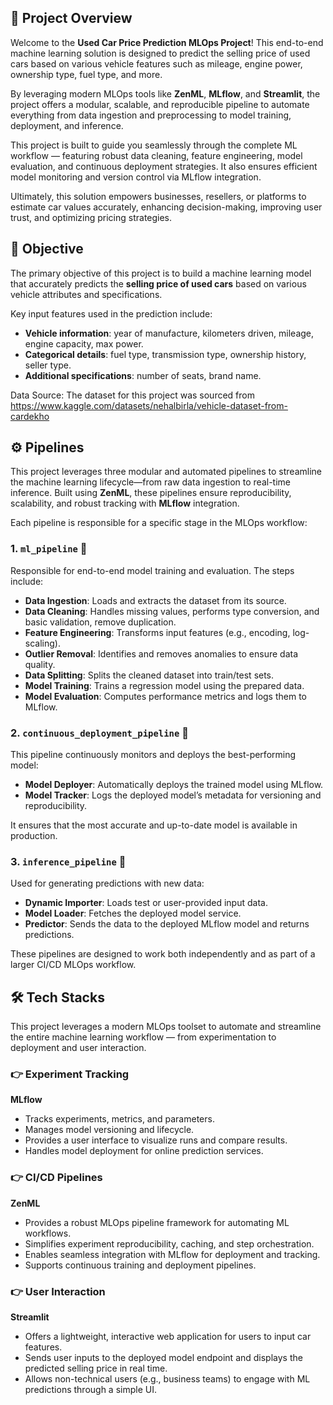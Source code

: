 ## 🏁 Project Overview

Welcome to the **Used Car Price Prediction MLOps Project**! This end-to-end machine learning solution is designed to predict the selling price of used cars based on various vehicle features such as mileage, engine power, ownership type, fuel type, and more.

By leveraging modern MLOps tools like **ZenML**, **MLflow**, and **Streamlit**, the project offers a modular, scalable, and reproducible pipeline to automate everything from data ingestion and preprocessing to model training, deployment, and inference.

This project is built to guide you seamlessly through the complete ML workflow — featuring robust data cleaning, feature engineering, model evaluation, and continuous deployment strategies. It also ensures efficient model monitoring and version control via MLflow integration.

Ultimately, this solution empowers businesses, resellers, or platforms to estimate car values accurately, enhancing decision-making, improving user trust, and optimizing pricing strategies.

## 🎯 Objective

The primary objective of this project is to build a machine learning model that accurately predicts the **selling price of used cars** based on various vehicle attributes and specifications.

Key input features used in the prediction include:

- **Vehicle information**: year of manufacture, kilometers driven, mileage, engine capacity, max power.
- **Categorical details**: fuel type, transmission type, ownership history, seller type.
- **Additional specifications**: number of seats, brand name.

Data Source: The dataset for this project was sourced from https://www.kaggle.com/datasets/nehalbirla/vehicle-dataset-from-cardekho


## ⚙ Pipelines

This project leverages three modular and automated pipelines to streamline the machine learning lifecycle—from raw data ingestion to real-time inference. Built using **ZenML**, these pipelines ensure reproducibility, scalability, and robust tracking with **MLflow** integration.

Each pipeline is responsible for a specific stage in the MLOps workflow:

### 1. `ml_pipeline` 🚂

Responsible for end-to-end model training and evaluation. The steps include:

- **Data Ingestion**: Loads and extracts the dataset from its source.
- **Data Cleaning**: Handles missing values, performs type conversion, and basic validation, remove duplication.
- **Feature Engineering**: Transforms input features (e.g., encoding, log-scaling).
- **Outlier Removal**: Identifies and removes anomalies to ensure data quality.
- **Data Splitting**: Splits the cleaned dataset into train/test sets.
- **Model Training**: Trains a regression model using the prepared data.
- **Model Evaluation**: Computes performance metrics and logs them to MLflow.

### 2. `continuous_deployment_pipeline` 🚀

This pipeline continuously monitors and deploys the best-performing model:

- **Model Deployer**: Automatically deploys the trained model using MLflow.
- **Model Tracker**: Logs the deployed model’s metadata for versioning and reproducibility.

It ensures that the most accurate and up-to-date model is available in production.

### 3. `inference_pipeline` 🧠

Used for generating predictions with new data:

- **Dynamic Importer**: Loads test or user-provided input data.
- **Model Loader**: Fetches the deployed model service.
- **Predictor**: Sends the data to the deployed MLflow model and returns predictions.

These pipelines are designed to work both independently and as part of a larger CI/CD MLOps workflow.

## 🛠️ Tech Stacks

This project leverages a modern MLOps toolset to automate and streamline the entire machine learning workflow — from experimentation to deployment and user interaction.

### 👉 Experiment Tracking

**MLflow**  
- Tracks experiments, metrics, and parameters.  
- Manages model versioning and lifecycle.  
- Provides a user interface to visualize runs and compare results.  
- Handles model deployment for online prediction services.

### 👉 CI/CD Pipelines

**ZenML**  
- Provides a robust MLOps pipeline framework for automating ML workflows.  
- Simplifies experiment reproducibility, caching, and step orchestration.  
- Enables seamless integration with MLflow for deployment and tracking.  
- Supports continuous training and deployment pipelines.

### 👉 User Interaction

**Streamlit**  
- Offers a lightweight, interactive web application for users to input car features.  
- Sends user inputs to the deployed model endpoint and displays the predicted selling price in real time.  
- Allows non-technical users (e.g., business teams) to engage with ML predictions through a simple UI.




